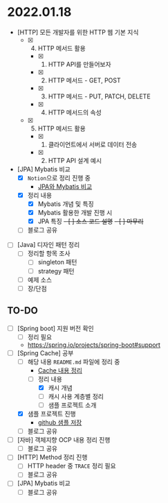 2022.01.18
==========

- [HTTP] 모든 개발자를 위한 HTTP 웹 기본 지식
	- [x] 4. HTTP 메서드 활용
		- [x] 1. HTTP API를 만들어보자
		- [x] 2. HTTP 메서드 - GET, POST
		- [x] 3. HTTP 메서드 - PUT, PATCH, DELETE
		- [x] 4. HTTP 메서드의 속성
	- [x] 5. HTTP 메서드 활용
		- [x] 1. 클라이언트에서 서버로 데이터 전송
		- [x] 2. HTTP API 설계 예시
-	[JPA] Mybatis 비교
	-	[x] `Notion`으로 정리 진행 중
		-	[JPA와 Mybatis 비교](https://www.notion.so/codeleesh/JPA-Mybatis-01847cd1abd94f6bbb7758c9b6ed6491)
	-	[x] 정리 내용
		-	[x] Mybatis 개념 및 특징
		-	[x] Mybatis 활용한 개발 진행 시
		-	[x] JPA 특징
<s>- [ ] 소스 코드 설명</s>
<s>-	[ ] 마무리</s>
	-	[ ] 블로그 공유
- [ ] [Java] 디자인 패턴 정리
	- [ ] 정리할 항목 조사
		- [ ] singleton 패턴
		- [ ] strategy 패턴
	- [ ] 예제 소스
	- [ ] 장/단점

## TO-DO

-	[ ] [Spring boot] 지원 버전 확인
	-	[ ] 정리 필요
	-	https://spring.io/projects/spring-boot#support
-	[ ] [Spring Cache] 공부
	-	[ ] 해당 내용 `README.md` 파일에 정리 중
		-	[Cache 내용 정리](https://github.com/codeleesh/study-code/blob/main/spring-boot-cache/README.md)
		-	[ ] 정리 내용
			-	[x] 캐시 개념
			-	[ ] 캐시 사용 계층별 정리
			-	[ ] 샘플 프로젝트 소개
	-	[x] 샘플 프로젝트 진행
		-	[github 샘플 저장](https://github.com/codeleesh/study-code/tree/main/spring-boot-cache)
	-	[ ] 블로그 공유
-	[ ] [자바] 객체지향 OCP 내용 정리 진행
	-	[ ] 블로그 공유
-	[ ] [HTTP] Method 정리 진행
	-	[ ] HTTP header 중 `TRACE` 정리 필요
	-	[ ] 블로그 공유
-	[ ] [JPA] Mybatis 비교
	-	[ ] 블로그 공유
